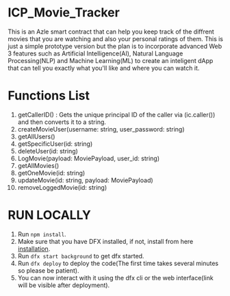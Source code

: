 
# ICP_Movie_Tracker
This is an Azle smart contract that can help you keep track of the diffrent movies that you are watching and also your personal ratings of them. This is just a simple prototype version but the plan is to incorporate advanced Web 3 features such as Artificial Intelligence(AI), Natural Language Processing(NLP) and Machine Learning(ML) to create an inteligent dApp that can tell you exactly what you'll like and where you can watch it.

# Functions List
1. getCallerID() : Gets the unique principal ID of the caller via (ic.caller()) and then converts it to a string.
2. createMovieUser(username: string, user_password: string)
3. getAllUsers()
4. getSpecificUser(id: string)
5. deleteUser(id: string)
6. LogMovie(payload: MoviePayload, user_id: string)
7. getAllMovies()
8. getOneMovie(id: string)
9. updateMovie(id: string, payload: MoviePayload)
10. removeLoggedMovie(id: string)

# RUN LOCALLY

1. Run `npm install`.
2. Make sure that you have DFX installed, if not, install from here [installation](https://demergent-labs.github.io/azle/installation.html).
3. Run `dfx start background` to get dfx started.
4. Run `dfx deploy` to deploy the code(The first time takes several minutes so please be patient).
5. You can now interact with it using the dfx cli or the web interface(link will be visible after deployment).

